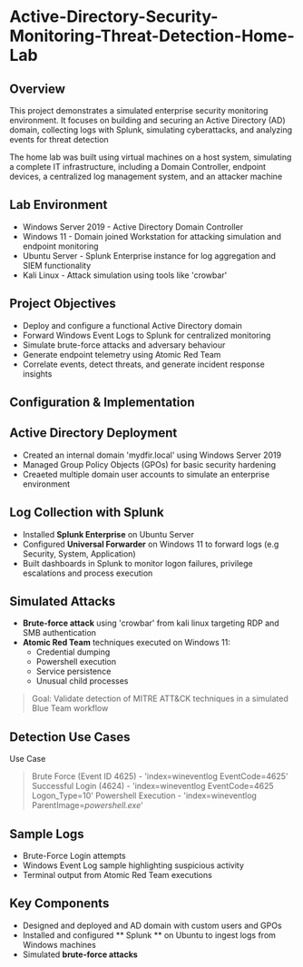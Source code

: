 # Active-Directory-Security-Monitoring-Threat-Detection-Home-Lab

## Overview
This project demonstrates a simulated enterprise security monitoring environment. It focuses on building and securing an Active Directory (AD) domain, collecting logs with Splunk, simulating cyberattacks, and analyzing events for threat detection

The home lab was built using virtual machines on a host system, simulating a complete IT infrastructure, including a Domain Controller, endpoint devices, a centralized log management system, and an attacker machine

## Lab Environment
- Windows Server 2019 - Active Directory Domain Controller
- Windows 11 - Domain joined Workstation for attacking simulation and endpoint monitoring
- Ubuntu Server - Splunk Enterprise instance for log aggregation and SIEM functionality
- Kali Linux - Attack simulation using tools like 'crowbar'

## Project Objectives
- Deploy and configure a functional Active Directory domain
- Forward Windows Event Logs to Splunk for centralized monitoring
- Simulate brute-force attacks and adversary behaviour
- Generate endpoint telemetry using Atomic Red Team
- Correlate events, detect threats, and generate incident response insights

## Configuration & Implementation

## Active Directory Deployment
- Created an internal domain 'mydfir.local' using Windows Server 2019
- Managed Group Policy Objects (GPOs) for basic security hardening
- Creaeted multiple domain user accounts to simulate an enterprise environment

## Log Collection with Splunk
- Installed **Splunk Enterprise** on Ubuntu Server
- Configured **Universal Forwarder** on Windows 11 to forward logs (e.g Security, System, Application)
- Built dashboards in Splunk to monitor logon failures, privilege escalations and process execution

## Simulated Attacks
- **Brute-force attack** using 'crowbar' from kali linux targeting RDP and SMB authentication
- **Atomic Red Team** techniques executed on Windows 11:
    - Credential dumping
    - Powershell execution
    - Service persistence
    - Unusual child processes
 
> Goal: Validate detection of MITRE ATT&CK techniques in a simulated Blue Team workflow


## Detection Use Cases
Use Case
> Brute Force (Event ID 4625) - 'index=wineventlog EventCode=4625'
> Successful Login (4624) - 'index=wineventlog EventCode=4625 Logon_Type=10'
> Powershell Execution - 'index=wineventlog ParentImage=*powershell.exe*'

## Sample Logs
- Brute-Force Login attempts
- Windows Event Log sample highlighting suspicious activity
- Terminal output from Atomic Red Team executions
## Key Components 
- Designed and deployed and AD domain with custom users and GPOs
- Installed and configured ** Splunk ** on Ubuntu to ingest logs from Windows machines
- Simulated **brute-force attacks** 
